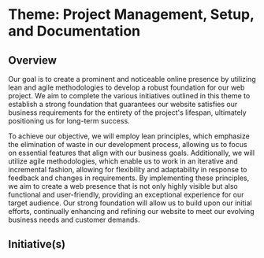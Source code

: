 # Theme: Project Management, Setup, and Documentation

## Overview

Our goal is to create a prominent and noticeable online presence by utilizing
lean and agile methodologies to develop a robust foundation for our web project.
We aim to complete the various initiatives outlined in this theme to establish a
strong foundation that guarantees our website satisfies our business
requirements for the entirety of the project's lifespan, ultimately positioning
us for long-term success.

To achieve our objective, we will employ lean principles, which emphasize the
elimination of waste in our development process, allowing us to focus on
essential features that align with our business goals. Additionally, we will
utilize agile methodologies, which enable us to work in an iterative and
incremental fashion, allowing for flexibility and adaptability in response to
feedback and changes in requirements. By implementing these principles, we aim
to create a web presence that is not only highly visible but also functional and
user-friendly, providing an exceptional experience for our target audience. Our
strong foundation will allow us to build upon our initial efforts, continually
enhancing and refining our website to meet our evolving business needs and
customer demands.

## Initiative(s)
